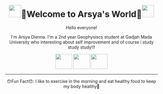 <div align="center">
  <h1> <img src="https://images.ctfassets.net/spoqsaf9291f/7df5bfb2-d332-4284-b4cc-a03f6abec5bd/686dadfcad702ad39b25e639211c54c3/63z_7zzHxVty9jAyS3tAe3tM6Ke_893-aWF4vdc0Y0U.gif" width="40" height="40"/>🌟Welcome to Arsya's World🌟<img src="https://images.ctfassets.net/spoqsaf9291f/7df5bfb2-d332-4284-b4cc-a03f6abec5bd/686dadfcad702ad39b25e639211c54c3/63z_7zzHxVty9jAyS3tAe3tM6Ke_893-aWF4vdc0Y0U.gif" width="40" height="40"/></h1>
  <p>Hello everyone!</p>
  <p>I'm Arsya Dienna. I'm a 2nd year Geophysiscs student at Gadjah Mada University who interesting about self improvement and of course i study study study!!!</p>

<img src="https://media.baamboozle.com/uploads/images/309578/1621266729_100492_gif-url.gif" width="55" height="50"/>
<img src="https://media.baamboozle.com/uploads/images/309578/1621266729_100492_gif-url.gif" width="55" height="50"/>
<img src="https://media.baamboozle.com/uploads/images/309578/1621266729_100492_gif-url.gif" width="55" height="50"/>


  -------------------------------------------------------------------------------------------------------------------------------------------
  <p>😯Fun Fact😯: I like to exercise in the morning and eat healthy food to keep my body healthy💪</p>
</div>
